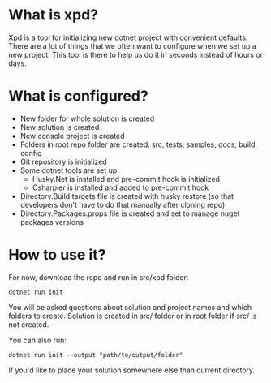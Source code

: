 # What is xpd?

Xpd is a tool for initializing new dotnet project with convenient defaults. There are a lot of things that we often want to configure when we set up a new project. This tool is there to help us do it in seconds instead of hours or days.

# What is configured?
- New folder for whole solution is created
- New solution is created
- New console project is created
- Folders in root repo folder are created: src, tests, samples, docs, build, config
- Git repository is initialized
- Some dotnet tools are set up:
  - Husky.Net is installed and pre-commit hook is initialized
  - Csharpier is installed and added to pre-commit hook
- Directory.Build.targets file is created with husky restore (so that developers don't have to do that manually after cloning repo)
- Directory.Packages.props file is created and set to manage nuget packages versions

# How to use it?
For now, download the repo and run in src/xpd folder:

`dotnet run init`

You will be asked questions about solution and project names and which folders to create. Solution is created in src/ folder or in root folder if src/ is not created.

You can also run:

`dotnet run init --output "path/to/output/folder"`

If you'd like to place your solution somewhere else than current directory.